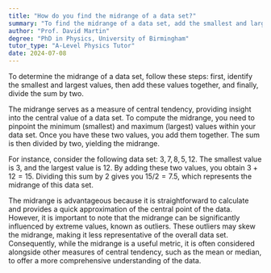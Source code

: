 ```yaml
---
title: "How do you find the midrange of a data set?"
summary: "To find the midrange of a data set, add the smallest and largest values, then divide by two."
author: "Prof. David Martin"
degree: "PhD in Physics, University of Birmingham"
tutor_type: "A-Level Physics Tutor"
date: 2024-07-08
---
```


To determine the midrange of a data set, follow these steps: first, identify the smallest and largest values, then add these values together, and finally, divide the sum by two.

The midrange serves as a measure of central tendency, providing insight into the central value of a data set. To compute the midrange, you need to pinpoint the minimum (smallest) and maximum (largest) values within your data set. Once you have these two values, you add them together. The sum is then divided by two, yielding the midrange.

For instance, consider the following data set: $3, 7, 8, 5, 12$. The smallest value is $3$, and the largest value is $12$. By adding these two values, you obtain $3 + 12 = 15$. Dividing this sum by $2$ gives you $15 / 2 = 7.5$, which represents the midrange of this data set.

The midrange is advantageous because it is straightforward to calculate and provides a quick approximation of the central point of the data. However, it is important to note that the midrange can be significantly influenced by extreme values, known as outliers. These outliers may skew the midrange, making it less representative of the overall data set. Consequently, while the midrange is a useful metric, it is often considered alongside other measures of central tendency, such as the mean or median, to offer a more comprehensive understanding of the data.
    